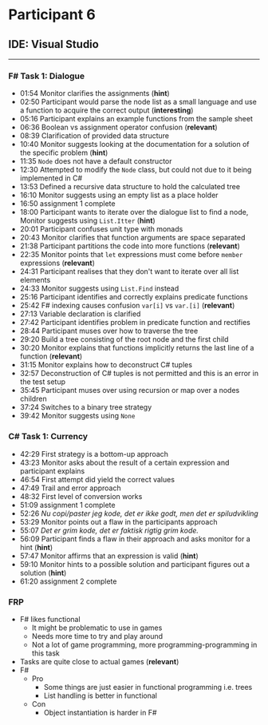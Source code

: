 # Participant 6
## IDE: Visual Studio
---

### F# Task 1: Dialogue
* 01:54 Monitor clarifies the assignments (__hint__)
* 02:50 Participant would parse the node list as a small language and use a function to acquire the correct output (__interesting__)
* 05:16 Participant explains an example functions from the sample sheet
* 06:36 Boolean vs assignment operator confusion (__relevant__)
* 08:39 Clarification of provided data structure
* 10:40 Monitor suggests looking at the documentation for a solution of the specific problem (__hint__)
* 11:35 `Node` does not have a default constructor
* 12:30 Attempted to modify the `Node` class, but could not due to it being implemented in C#
* 13:53 Defined a recursive data structure to hold the calculated tree
* 16:10 Monitor suggests using an empty list as a place holder
* 16:50 assignment 1 complete
* 18:00 Participant wants to iterate over the dialogue list to find a node, Monitor suggests using `List.Itter` (__hint__)
* 20:01 Participant confuses unit type with monads
* 20:43 Monitor clarifies that function arguments are space separated
* 21:38 Participant partitions the code into more functions (__relevant__)
* 22:35 Monitor points that `let` expressions must come before `member` expressions (__relevant__)
* 24:31 Participant realises that they don't want to iterate over all list elements
* 24:33 Monitor suggests using `List.Find` instead
* 25:16 Participant identifies and correctly explains predicate functions
* 25:42 F# indexing causes confusion `var[i]` vs `var.[i]` (__relevant__)
* 27:13 Variable declaration is clarified
* 27:42 Participant identifies problem in predicate function and rectifies
* 28:44 Participant muses over how to traverse the tree
* 29:20 Build a tree consisting of the root node and the first child
* 30:20 Monitor explains that functions implicitly returns the last line of a function (__relevant__)
* 31:15 Monitor explains how to deconstruct C# tuples
* 32:57 Deconstruction of C# tuples is not permitted and this is an error in the test setup
* 35:45 Participant muses over using recursion or map over a nodes children
* 37:24 Switches to a binary tree strategy
* 39:42 Monitor suggests using `None`

### C# Task 1: Currency
* 42:29 First strategy is a bottom-up approach
* 43:23 Monitor asks about the result of a certain expression and participant explains
* 46:54 First attempt did yield the correct values
* 47:49 Trail and error approach
* 48:32 First level of conversion works
* 51:09 assignment 1 complete
* 52:26 _Nu copi/paster jeg kode, det er ikke godt, men det er spiludvikling_
* 53:29 Monitor points out a flaw in the participants approach
* 55:07 _Det er grim kode, det er faktisk rigtig grim kode._
* 56:09 Participant finds a flaw in their approach and asks monitor for a hint (__hint__)
* 57:47 Monitor affirms that an expression is valid (__hint__)
* 59:10 Monitor hints to a possible solution and participant figures out a solution (__hint__)
* 61:20 assignment 2 complete

### FRP
* F# likes functional
  * It might be problematic to use in games
  * Needs more time to try and play around
  * Not a lot of game programming, more programming-programming in this task
* Tasks are quite close to actual games (__relevant__)
* F#
  * Pro
    * Some things are just easier in functional programming i.e. trees
    * List handling is better in functional
  * Con
    * Object instantiation is harder in F#

